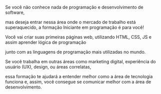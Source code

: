 Se você não conhece nada de programação e desenvolvimento de software, 

mas deseja entrar nessa área onde o mercado de trabalho está superaquecido, a formação Iniciante em programação é para você!

Você vai criar suas primeiras páginas web, utilizando HTML, CSS, JS e assim aprender lógica de programação 

junto com as linguagens de programação mais utilizadas no mundo.

Se você trabalha em outras áreas como marketing digital, experiência do usuário (UX), design, ou áreas correlatas, 

essa formação te ajudará a entender melhor como a área de tecnologia funciona e, assim, você consegue se comunicar melhor com a área de desenvolvimento.
